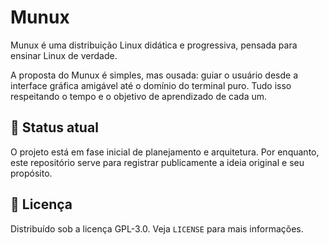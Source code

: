# Munux

Munux é uma distribuição Linux didática e progressiva, pensada para ensinar Linux de verdade.

A proposta do Munux é simples, mas ousada: guiar o usuário desde a interface gráfica amigável até o domínio do terminal puro. Tudo isso respeitando o tempo e o objetivo de aprendizado de cada um.

## 🌱 Status atual

O projeto está em fase inicial de planejamento e arquitetura. Por enquanto, este repositório serve para registrar publicamente a ideia original e seu propósito.

## 📜 Licença

Distribuído sob a licença GPL-3.0. Veja `LICENSE` para mais informações.
